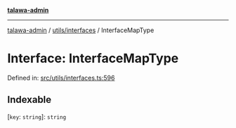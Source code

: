 [**talawa-admin**](../../../README.md)

***

[talawa-admin](../../../README.md) / [utils/interfaces](../README.md) / InterfaceMapType

# Interface: InterfaceMapType

Defined in: [src/utils/interfaces.ts:596](https://github.com/bint-Eve/talawa-admin/blob/bb9ac170c0ec806cc5423650a66bbe110c3af5d9/src/utils/interfaces.ts#L596)

## Indexable

\[`key`: `string`\]: `string`
